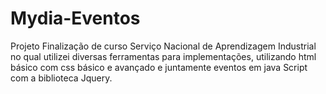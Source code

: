# Mydia-Eventos

Projeto Finalização de curso Serviço Nacional de Aprendizagem Industrial no qual utilizei diversas ferramentas para implementações, utilizando html básico com css básico e avançado e juntamente eventos em java Script com a biblioteca Jquery.
